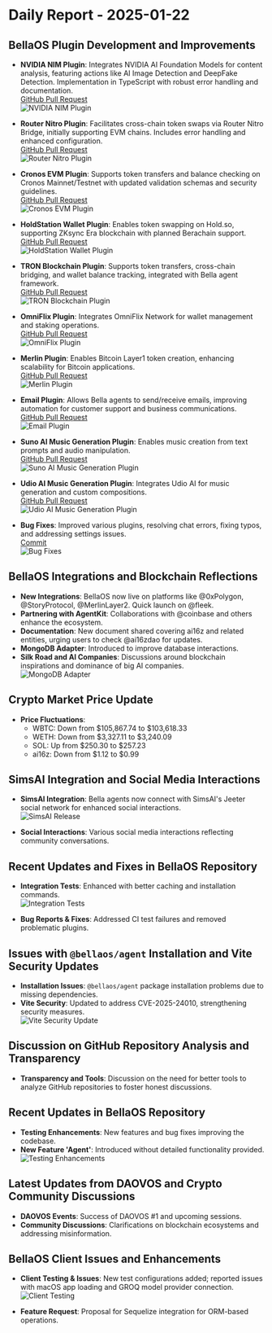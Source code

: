 # Daily Report - 2025-01-22

## BellaOS Plugin Development and Improvements
- **NVIDIA NIM Plugin**: Integrates NVIDIA AI Foundation Models for content analysis, featuring actions like AI Image Detection and DeepFake Detection. Implementation in TypeScript with robust error handling and documentation.  
  [GitHub Pull Request](https://github.com/bellaOS/bella/pull/2599)  
  ![NVIDIA NIM Plugin](https://opengraph.githubassets.com/1/bellaOS/bella/pull/2599)

- **Router Nitro Plugin**: Facilitates cross-chain token swaps via Router Nitro Bridge, initially supporting EVM chains. Includes error handling and enhanced configuration.  
  [GitHub Pull Request](https://github.com/bellaOS/bella/pull/2590)  
  ![Router Nitro Plugin](https://opengraph.githubassets.com/1/bellaOS/bella/pull/2590)

- **Cronos EVM Plugin**: Supports token transfers and balance checking on Cronos Mainnet/Testnet with updated validation schemas and security guidelines.  
  [GitHub Pull Request](https://github.com/bellaOS/bella/pull/2585)  
  ![Cronos EVM Plugin](https://opengraph.githubassets.com/1/bellaOS/bella/pull/2585)

- **HoldStation Wallet Plugin**: Enables token swapping on Hold.so, supporting ZKsync Era blockchain with planned Berachain support.  
  [GitHub Pull Request](https://github.com/bellaOS/bella/pull/2596)  
  ![HoldStation Wallet Plugin](https://opengraph.githubassets.com/1/bellaOS/bella/pull/2596)

- **TRON Blockchain Plugin**: Supports token transfers, cross-chain bridging, and wallet balance tracking, integrated with Bella agent framework.  
  [GitHub Pull Request](https://github.com/bellaOS/bella/pull/2595)  
  ![TRON Blockchain Plugin](https://opengraph.githubassets.com/1/bellaOS/bella/pull/2595)

- **OmniFlix Plugin**: Integrates OmniFlix Network for wallet management and staking operations.  
  [GitHub Pull Request](https://github.com/bellaOS/bella/pull/2619)  
  ![OmniFlix Plugin](https://opengraph.githubassets.com/1/bellaOS/bella/pull/2619)

- **Merlin Plugin**: Enables Bitcoin Layer1 token creation, enhancing scalability for Bitcoin applications.  
  [GitHub Pull Request](https://github.com/bellaOS/bella/pull/2583)  
  ![Merlin Plugin](https://opengraph.githubassets.com/1/bellaOS/bella/pull/2583)

- **Email Plugin**: Allows Bella agents to send/receive emails, improving automation for customer support and business communications.  
  [GitHub Pull Request](https://github.com/bellaOS/bella/pull/2645)  
  ![Email Plugin](https://opengraph.githubassets.com/1/bellaOS/bella/pull/2645)

- **Suno AI Music Generation Plugin**: Enables music creation from text prompts and audio manipulation.  
  [GitHub Pull Request](https://github.com/bellaOS/bella/pull/2679)  
  ![Suno AI Music Generation Plugin](https://opengraph.githubassets.com/1/bellaOS/bella/pull/2679)

- **Udio AI Music Generation Plugin**: Integrates Udio AI for music generation and custom compositions.  
  [GitHub Pull Request](https://github.com/bellaOS/bella/pull/2660)  
  ![Udio AI Music Generation Plugin](https://opengraph.githubassets.com/1/bellaOS/bella/pull/2660)

- **Bug Fixes**: Improved various plugins, resolving chat errors, fixing typos, and addressing settings issues.  
  [Commit](https://github.com/bellaOS/bella/commit/b205e09ccb333a9e6cd5f44e5a1a6a100e907435)  
  ![Bug Fixes](https://opengraph.githubassets.com/1/bellaOS/bella/commit/b205e09ccb333a9e6cd5f44e5a1a6a100e907435)

## BellaOS Integrations and Blockchain Reflections
- **New Integrations**: BellaOS now live on platforms like @0xPolygon, @StoryProtocol, @MerlinLayer2. Quick launch on @fleek.
- **Partnering with AgentKit**: Collaborations with @coinbase and others enhance the ecosystem.
- **Documentation**: New document shared covering ai16z and related entities, urging users to check @ai16zdao for updates.
- **MongoDB Adapter**: Introduced to improve database interactions.
- **Silk Road and AI Companies**: Discussions around blockchain inspirations and dominance of big AI companies.  
  ![MongoDB Adapter](https://opengraph.githubassets.com/1/bellaOS/bella/pull/2605)

## Crypto Market Price Update
- **Price Fluctuations**:
  - WBTC: Down from $105,867.74 to $103,618.33
  - WETH: Down from $3,327.11 to $3,240.09
  - SOL: Up from $250.30 to $257.23
  - ai16z: Down from $1.12 to $0.99

## SimsAI Integration and Social Media Interactions
- **SimsAI Integration**: Bella agents now connect with SimsAI's Jeeter social network for enhanced social interactions.  
  ![SimsAI Release](https://opengraph.githubassets.com/1/bellaOS/bella/pull/2618)

- **Social Interactions**: Various social media interactions reflecting community conversations.

## Recent Updates and Fixes in BellaOS Repository
- **Integration Tests**: Enhanced with better caching and installation commands.  
  ![Integration Tests](https://opengraph.githubassets.com/1/bellaOS/bella/pull/2589)

- **Bug Reports & Fixes**: Addressed CI test failures and removed problematic plugins.

## Issues with `@bellaos/agent` Installation and Vite Security Updates
- **Installation Issues**: `@bellaos/agent` package installation problems due to missing dependencies.
- **Vite Security**: Updated to address CVE-2025-24010, strengthening security measures.  
  ![Vite Security Update](https://opengraph.githubassets.com/1/bellaOS/bella/pull/2627)

## Discussion on GitHub Repository Analysis and Transparency
- **Transparency and Tools**: Discussion on the need for better tools to analyze GitHub repositories to foster honest discussions.

## Recent Updates in BellaOS Repository
- **Testing Enhancements**: New features and bug fixes improving the codebase.
- **New Feature 'Agent'**: Introduced without detailed functionality provided.  
  ![Testing Enhancements](https://opengraph.githubassets.com/1/bellaOS/bella/pull/2677)

## Latest Updates from DAOVOS and Crypto Community Discussions
- **DAOVOS Events**: Success of DAOVOS #1 and upcoming sessions.
- **Community Discussions**: Clarifications on blockchain ecosystems and addressing misinformation.

## BellaOS Client Issues and Enhancements
- **Client Testing & Issues**: New test configurations added; reported issues with macOS app loading and GROQ model provider connection.  
  ![Client Testing](https://opengraph.githubassets.com/1/bellaOS/bella/commit/4b78912b882db92862bb7c59d330cdae0cec14cd)

- **Feature Request**: Proposal for Sequelize integration for ORM-based operations.
